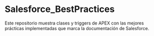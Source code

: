 # Salesforce_BestPractices
Este repositorio muestra clases y triggers de APEX con las mejores prácticas implementadas que marca la documentación de Salesforce.
